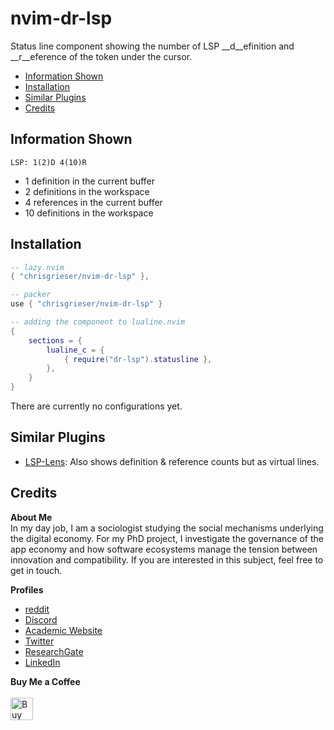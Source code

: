<!-- LTeX: enabled=false --><!-- vale off -->
# nvim-dr-lsp
Status line component showing the number of LSP __d__efinition and __r__eference of the token under the cursor.
<!-- LTeX: enabled=true --><!-- vale on -->

<!--toc:start-->
- [Information Shown](#information-shown)
- [Installation](#installation)
- [Similar Plugins](#similar-plugins)
- [Credits](#credits)
<!--toc:end-->

## Information Shown

```text
LSP: 1(2)D 4(10)R
```

- 1 definition in the current buffer
- 2 definitions in the workspace
- 4 references in the current buffer
- 10 definitions in the workspace

## Installation

```lua
-- lazy.nvim
{ "chrisgrieser/nvim-dr-lsp" },

-- packer
use { "chrisgrieser/nvim-dr-lsp" }
```

```lua
-- adding the component to lualine.nvim
{
	sections = {
		lualine_c = {
			{ require("dr-lsp").statusline },
		},
	}
}
```

There are currently no configurations yet.

<!--
## Configuration

```lua
-- default values
opts = {

}
```

## Limitations
-->

## Similar Plugins
- [LSP-Lens](https://github.com/VidocqH/lsp-lens.nvim): Also shows definition & reference counts but as virtual lines.

## Credits
<!-- vale Google.FirstPerson = NO -->
__About Me__  
In my day job, I am a sociologist studying the social mechanisms underlying the digital economy. For my PhD project, I investigate the governance of the app economy and how software ecosystems manage the tension between innovation and compatibility. If you are interested in this subject, feel free to get in touch.

__Profiles__  
- [reddit](https://www.reddit.com/user/pseudometapseudo)
- [Discord](https://discordapp.com/users/462774483044794368/)
- [Academic Website](https://chris-grieser.de/)
- [Twitter](https://twitter.com/pseudo_meta)
- [ResearchGate](https://www.researchgate.net/profile/Christopher-Grieser)
- [LinkedIn](https://www.linkedin.com/in/christopher-grieser-ba693b17a/)

__Buy Me a Coffee__  
<br>
<a href='https://ko-fi.com/Y8Y86SQ91' target='_blank'><img height='36' style='border:0px;height:36px;' src='https://cdn.ko-fi.com/cdn/kofi1.png?v=3' border='0' alt='Buy Me a Coffee at ko-fi.com' /></a>
